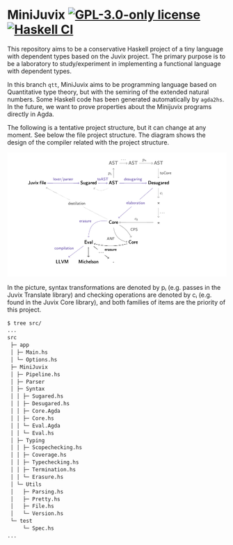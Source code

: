 MiniJuvix  <!-- [![GitHub CI](https://github.com/heliaxdev/MiniJuvix/workflows/CI/badge.svg)](https://github.com/heliaxdev/MiniJuvix/actions) -->
[![GPL-3.0-only license](https://img.shields.io/badge/license-GPL--3.0--only-blue.svg)](LICENSE) [![Haskell CI](https://github.com/heliaxdev/MiniJuvix/actions/workflows/haskell.yml/badge.svg?branch=qtt)](https://github.com/heliaxdev/MiniJuvix/actions/workflows/haskell.yml)
=========


This repository aims to be a conservative Haskell project of a tiny
language with dependent types based on the Juvix project. The primary
purpose is to be a laboratory to study/experiment in implementing a
functional language with dependent types. 

In this branch `qtt`, MiniJuvix aims to be programming language based
on Quantitative type theory, but with the semiring of the extended
natural numbers. Some Haskell code has been generated automatically by
`agda2hs`. In the future, we want to prove properties about the
Minijuvix programs directly in Agda.

The following is a tentative project structure, but it can change at
any moment. See below the file project structure. The diagram shows
the design of the compiler related with the project structure. 

<p align="center">
<img src="doc/minijuvix.png">
</p>

In the picture, syntax transformations are denoted by pᵢ (e.g. passes in
the Juvix Translate library) and checking operations are denoted by cᵢ
(e.g. found in the Juvix Core library), and both families of items are the priority of this project.


```bash
$ tree src/
...
src
 ├─ app
 │ ├─ Main.hs
 │ └─ Options.hs
 ├─ MiniJuvix
 │ ├─ Pipeline.hs
 │ ├─ Parser
 │ ├─ Syntax
 │ │ ├─ Sugared.hs
 │ │ ├─ Desugared.hs
 │ │ ├─ Core.Agda
 │ │ ├─ Core.hs
 │ │ └─ Eval.Agda
 │ │ └─ Eval.hs
 │ ├─ Typing
 │ │ ├─ Scopechecking.hs
 │ │ ├─ Coverage.hs
 │ │ ├─ Typechecking.hs
 │ │ ├─ Termination.hs
 │ │ └─ Erasure.hs
 │ └─ Utils
 │   ├─ Parsing.hs
 │   ├─ Pretty.hs
 │   ├─ File.hs
 │   └─ Version.hs
 └─ test
     └─ Spec.hs
...
```
